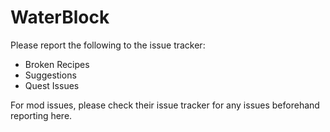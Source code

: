 # WaterBlock

Please report the following to the issue tracker:
* Broken Recipes
* Suggestions
* Quest Issues

For mod issues, please check their issue tracker for any issues beforehand reporting here.
